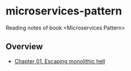 # microservices-pattern
Reading notes of book &lt;Microservices Pattern>

## Overview
- [Chapter 01. Escaping monolithic hell](chapter01/README.md)
